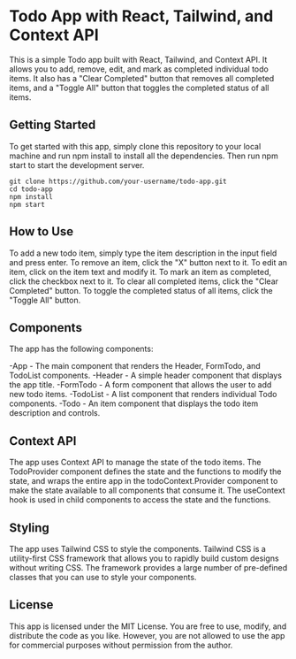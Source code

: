 # Todo App with React, Tailwind, and Context API

This is a simple Todo app built with React, Tailwind, and Context API. It allows you to add, remove, edit, and mark as completed individual todo items. It also has a "Clear Completed" button that removes all completed items, and a "Toggle All" button that toggles the completed status of all items.

## Getting Started

To get started with this app, simply clone this repository to your local machine and run npm install to install all the dependencies. Then run npm start to start the development server.
```git
git clone https://github.com/your-username/todo-app.git
cd todo-app
npm install
npm start
```

## How to Use

To add a new todo item, simply type the item description in the input field and press enter. To remove an item, click the "X" button next to it. To edit an item, click on the item text and modify it. To mark an item as completed, click the checkbox next to it. To clear all completed items, click the "Clear Completed" button. To toggle the completed status of all items, click the "Toggle All" button.

## Components
The app has the following components:

-App - The main component that renders the Header, FormTodo, and TodoList components.
-Header - A simple header component that displays the app title.
-FormTodo - A form component that allows the user to add new todo items.
-TodoList - A list component that renders individual Todo components.
-Todo - An item component that displays the todo item description and controls.

## Context API
The app uses Context API to manage the state of the todo items. The TodoProvider component defines the state and the functions to modify the state, and wraps the entire app in the todoContext.Provider component to make the state available to all components that consume it. The useContext hook is used in child components to access the state and the functions.

## Styling
The app uses Tailwind CSS to style the components. Tailwind CSS is a utility-first CSS framework that allows you to rapidly build custom designs without writing CSS. The framework provides a large number of pre-defined classes that you can use to style your components.

## License
This app is licensed under the MIT License. You are free to use, modify, and distribute the code as you like. However, you are not allowed to use the app for commercial purposes without permission from the author.

